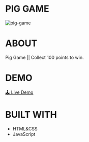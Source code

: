 # PIG GAME
![pig-game](https://user-images.githubusercontent.com/87571337/178057386-85d3d803-43f0-4d15-8153-271b612331f4.png)

# ABOUT
Pig Game || Collect 100 points to win.

# DEMO
<a href="https://quiz-game-nox.netlify.app/" target="_blank">🕹 Live Demo</a>

# BUILT WITH
- HTML&CSS
- JavaScript
